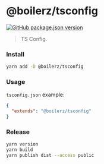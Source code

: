 # @boilerz/tsconfig

[![GitHub package.json version](https://img.shields.io/github/package-json/v/boilerz/tsconfig)](https://www.npmjs.com/package/@boilerz/tsconfig)

> TS Config.

### Install

````bash
yarn add -D @boilerz/tsconfig
````

### Usage

`tsconfig.json` example:

```json
{
  "extends": "@boilerz/tsconfig"
}
```

### Release

```bash
yarn version
yarn build
yarn publish dist --access public
```
